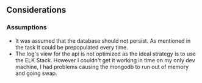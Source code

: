 Considerations
----------
### Assumptions
 - It was assumed that the database should not persist. As mentioned in the task it could be prepopulated every time.
 - The log's view for the api is not optimized as the ideal strategy is to use the ELK Stack. However I couldn't get it working in time on my only dev machine, I had problems causing the mongodb to run out of memory and going swap.